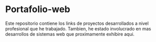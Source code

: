 # Portafolio-web
Este repositorio contiene los links de proyectos desarrollados a nivel profesional que he trabajado. 
Tambien, he estado involucrado en mas desarrollos de sistemas web que proximamente exhibire aqui.
